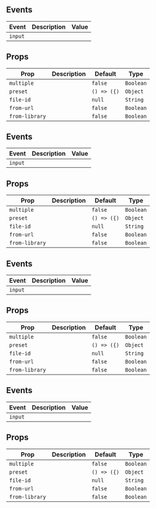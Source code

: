 ## Events

| Event   | Description | Value |
| ------- | ----------- | ----- |
| `input` |             |       |

## Props

| Prop           | Description | Default     | Type      |
| -------------- | ----------- | ----------- | --------- |
| `multiple`     |             | `false`     | `Boolean` |
| `preset`       |             | `() => ({)` | `Object`  |
| `file-id`      |             | `null`      | `String`  |
| `from-url`     |             | `false`     | `Boolean` |
| `from-library` |             | `false`     | `Boolean` |

## Events

| Event   | Description | Value |
| ------- | ----------- | ----- |
| `input` |             |       |

## Props

| Prop           | Description | Default     | Type      |
| -------------- | ----------- | ----------- | --------- |
| `multiple`     |             | `false`     | `Boolean` |
| `preset`       |             | `() => ({)` | `Object`  |
| `file-id`      |             | `null`      | `String`  |
| `from-url`     |             | `false`     | `Boolean` |
| `from-library` |             | `false`     | `Boolean` |

## Events

| Event   | Description | Value |
| ------- | ----------- | ----- |
| `input` |             |       |

## Props

| Prop           | Description | Default     | Type      |
| -------------- | ----------- | ----------- | --------- |
| `multiple`     |             | `false`     | `Boolean` |
| `preset`       |             | `() => ({)` | `Object`  |
| `file-id`      |             | `null`      | `String`  |
| `from-url`     |             | `false`     | `Boolean` |
| `from-library` |             | `false`     | `Boolean` |

## Events

| Event   | Description | Value |
| ------- | ----------- | ----- |
| `input` |             |       |

## Props

| Prop           | Description | Default     | Type      |
| -------------- | ----------- | ----------- | --------- |
| `multiple`     |             | `false`     | `Boolean` |
| `preset`       |             | `() => ({)` | `Object`  |
| `file-id`      |             | `null`      | `String`  |
| `from-url`     |             | `false`     | `Boolean` |
| `from-library` |             | `false`     | `Boolean` |
